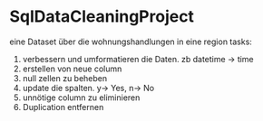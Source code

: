 # SqlDataCleaningProject
eine Dataset über die wohnungshandlungen in eine region
tasks:
1) verbessern und umformatieren die Daten. zb datetime -> time
2) erstellen von neue column
3) null zellen zu beheben 
4) update die spalten. y-> Yes, n-> No
5) unnötige column zu eliminieren
6) Duplication entfernen
